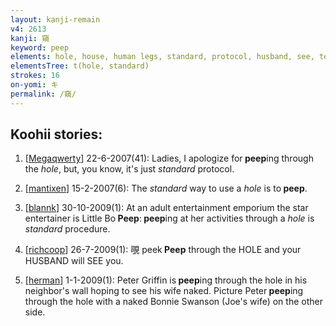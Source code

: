 ```yaml
---
layout: kanji-remain
v4: 2613
kanji: 窺
keyword: peep
elements: hole, house, human legs, standard, protocol, husband, see, telescope, eye, human legs
elementsTree: t(hole, standard)
strokes: 16
on-yomi: キ
permalink: /窺/
---
```


## Koohii stories: 

1) [<a href="http://kanji.koohii.com/profile/Megaqwerty">Megaqwerty</a>] 22-6-2007(41): Ladies, I apologize for<strong> peep</strong>ing through the <em>hole</em>, but, you know, it&#039;s just <em>standard</em> protocol.

2) [<a href="http://kanji.koohii.com/profile/mantixen">mantixen</a>] 15-2-2007(6): The <em>standard</em> way to use a <em>hole</em> is to<strong> peep</strong>.

3) [<a href="http://kanji.koohii.com/profile/blannk">blannk</a>] 30-10-2009(1): At an adult entertainment emporium the star entertainer is Little Bo<strong> Peep</strong>:<strong> peep</strong>ing at her activities through a <em>hole</em> is <em>standard</em> procedure.

4) [<a href="http://kanji.koohii.com/profile/richcoop">richcoop</a>] 26-7-2009(1): 覗 peek<strong> Peep</strong> through the HOLE and your HUSBAND will SEE you.

5) [<a href="http://kanji.koohii.com/profile/herman">herman</a>] 1-1-2009(1): Peter Griffin is<strong> peep</strong>ing through the hole in his neighbor&#039;s wall hoping to see his wife naked. Picture Peter<strong> peep</strong>ing through the hole with a naked Bonnie Swanson (Joe&#039;s wife) on the other side.

